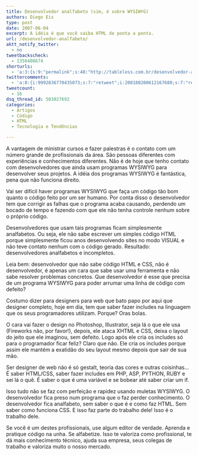```yaml
---
title: Desenvolvedor analfabeto (sim, é sobre WYSIWYG)
authors: Diego Eis
type: post
date: 2007-06-04
excerpt: A idéia é que você saiba HTML de ponta a ponta.
url: /desenvolvedor-analfabeto/
aktt_notify_twitter:
  - no
tweetbackscheck:
  - 1356408674
shorturls:
  - 'a:3:{s:9:"permalink";s:48:"http://tableless.com.br/desenvolvedor-analfabeto";s:7:"tinyurl";s:26:"http://tinyurl.com/42nq4vj";s:4:"isgd";s:19:"http://is.gd/i4OtbI";}'
twittercomments:
  - 'a:8:{i:9992836770435073;s:7:"retweet";i:208180200612167680;s:7:"retweet";i:214677004627357697;s:7:"retweet";i:214557966681112576;s:7:"retweet";i:214518469939564544;s:7:"retweet";i:214507031007215618;s:7:"retweet";i:214506964057722880;s:7:"retweet";i:214506713582284800;s:7:"retweet";}'
tweetcount:
  - 16
dsq_thread_id: 503027692
categories:
  - Artigos
  - Código
  - HTML
  - Tecnologia e Tendências

---
```

A vantagem de ministrar cursos e fazer palestras é o contato com um número grande de profissionais da área. São pessoas diferentes com experiências e conhecimentos diferentes. Não é de hoje que tenho contato com desenvolvedores que ainda usam programas WYSIWYG para desenvolver seus projetos. A idéia dos programas WYSIWYG é fantástica, pena que não funciona direito.

Vai ser difícil haver programas WYSIWYG que faça um código tão bom quanto o código feito por um ser humano. Por conta disso o desenvolvedor tem que corrigir as falhas que o programa acaba causando, perdendo um bocado de tempo e fazendo com que ele não tenha controle nenhum sobre o próprio código.

Desenvolvedores que usam tais programas ficam simplesmente analfabetos. Ou seja, ele não sabe escrever um simples código HTML porque simplesmente ficou anos desenvolvendo sites no modo VISUAL e não teve contato nenhum com o código gerado. Resultado: desenvolvedores analfabetos e incompletos.
  
Leia bem: desenvolvedor que não sabe código HTML e CSS, não é desenvolvedor, é apenas um cara que sabe usar uma ferramenta e não sabe resolver problemas concretos. Que desenvolvedor é esse que precisa de um programa WYSIWYG para poder arrumar uma linha de código com defeito?

Costumo dizer para designers para web que bato papo por aqui que designer completo, hoje em dia, tem que saber fazer includes na linguagem que os seus programadores utilizam. Porque? Oras bolas.
  
O cara vai fazer o design no Photoshop, Illustrator, seja lá o que ele usa (Fireworks não, por favor!), depois, ele ataca XHTML e CSS, deixa o layout do jeito que ele imaginou, sem defeito. Logo após ele cria os includes só para o programador ficar feliz? Claro que não. Ele cria os includes porque assim ele mantém a exatidão do seu layout mesmo depois que sair de sua mão.
  
Ser designer de web não é só gestalt, teoria das cores e outras coisinhas&#8230; É saber HTML/CSS, saber fazer includes em PHP, ASP, PYTHON, RUBY e sei lá o quê. É saber o que é uma variável e se bobear até saber criar um if.

Isso tudo não se faz com perfeição e rapidez usando muletas WYSIWYG. O desenvolvedor fica preso num programa que o faz perder conhecimento. O desenvolvedor fica analfabeto, sem saber o que é e como faz HTML. Sem saber como funciona CSS. E isso faz parte do trabalho dele! Isso é o trabalho dele.

Se você é um destes profissionais, use algum editor de verdade. Aprenda e pratique código na unha. Se alfabetize. Isso te valoriza como profissional, te dá mais conhecimento técnico, ajuda sua empresa, seus colegas de trabalho e valoriza muito o nosso mercado.
